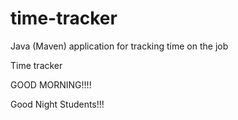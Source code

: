# time-tracker
Java (Maven) application for tracking time on the job

Time tracker

GOOD MORNING!!!!

Good Night Students!!!
